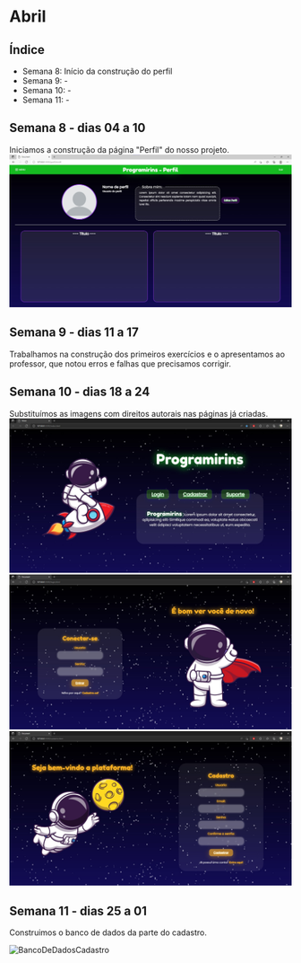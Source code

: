 # Abril

## Índice
- Semana 8: Início da construção do perfil
- Semana 9: -
- Semana 10: -
- Semana 11: -

## Semana 8 - dias 04 a 10

Iniciamos a construção da página "Perfil" do nosso projeto.
![SitePaginaPerfil](./Imagens/Abr_01.jpg)

## Semana 9 - dias 11 a 17

Trabalhamos na construção dos primeiros exercícios e o apresentamos ao professor, que notou erros e falhas que precisamos corrigir.

## Semana 10 - dias 18 a 24

Substituímos as imagens com direitos autorais nas páginas já criadas.
![SitePaginaInicial](./Imagens/Abr_02.jpg)
![SitePaginaLogin](./Imagens/Abr_03.jpg)
![SitePaginaCadastro](./Imagens/Abr_04.jpg)

## Semana 11 - dias 25 a 01

Construimos o banco de dados da parte do cadastro.

![BancoDeDadosCadastro](./Imagens/Abr_05.jpg)
